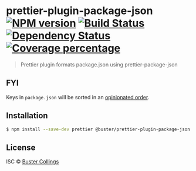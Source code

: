 # prettier-plugin-package-json [![NPM version][npm-image]][npm-url] [![Build Status][travis-image]][travis-url] [![Dependency Status][daviddm-image]][daviddm-url] [![Coverage percentage][coveralls-image]][coveralls-url]

> Prettier plugin formats package.json using prettier-package-json

## FYI

Keys in `package.json` will be sorted in an [opinionated order](https://github.com/cameronhunter/prettier-package-json#consistent-key-order).

## Installation

```sh
$ npm install --save-dev prettier @buster/prettier-plugin-package-json
```

## License

ISC © [Buster Collings]()

[npm-image]: https://badge.fury.io/js/@buster/prettier-plugin-package-json.svg
[npm-url]: https://npmjs.org/package/@buster/prettier-plugin-package-json
[travis-image]: https://travis-ci.com/busterc/prettier-plugin-package-json.svg?branch=master
[travis-url]: https://travis-ci.com/busterc/prettier-plugin-package-json
[daviddm-image]: https://david-dm.org/busterc/prettier-plugin-package-json.svg?theme=shields.io
[daviddm-url]: https://david-dm.org/busterc/prettier-plugin-package-json
[coveralls-image]: https://coveralls.io/repos/busterc/prettier-plugin-package-json/badge.svg
[coveralls-url]: https://coveralls.io/r/busterc/prettier-plugin-package-json

